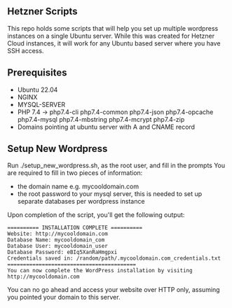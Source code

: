 ## Hetzner Scripts
This repo holds some scripts that will help you set up multiple wordpress instances on a single Ubuntu server.
While this was created for Hetzner Cloud instances, it will work for any Ubuntu based server where you have SSH access.


## Prerequisites 
* Ubuntu 22.04
* NGINX
* MYSQL-SERVER
* PHP 7.4 -> php7.4-cli php7.4-common php7.4-json php7.4-opcache php7.4-mysql php7.4-mbstring php7.4-mcrypt php7.4-zip
* Domains pointing at ubuntu server with A and CNAME record

## Setup New Wordpress 
Run ./setup_new_wordpress.sh, as the root user, and fill in the prompts
You are required to fill in two pieces of information:
* the domain name e.g. mycooldomain.com
* the root password to your mysql server, this is needed to set up separate databases per wordpress instance

Upon completion of the script, you'll get the following output:
```
========== INSTALLATION COMPLETE ==========
Website: http://mycooldomain.com
Database Name: mycooldomain_com
Database User: mycooldomain_user
Database Password: eBIq5XanRaHmgpxi
Credentials saved in: /random/path/.mycooldomain.com_credentials.txt
=========================================
You can now complete the WordPress installation by visiting http://mycooldomain.com
```

You can no go ahead and access your website over HTTP only, assuming you pointed your domain to this server.
